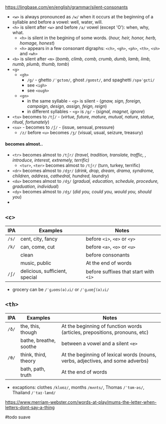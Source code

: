 
https://lingbase.com/en/english/grammar/silent-consonants

- `<w>` is always pronounced as `/w/` when it occurs at the beginning of a syllable and before a vowel: well, water, will.
- `<h>` is silent after `<w>` and before `/a/` vowel (except 'O'): when, why, what.
    - `<h>` is silent in the begining of some words. (*hour, heir, honor, herb, homage, honest*) 
    - `<h>` appears in a few consonant digraphs: `<ch>`, `<gh>`, `<ph>`, `<th>`, `<sh>` and `<wh>`
- `<b>` is silent after `<m>` (*bomb, climb, comb, crumb, dumb, lamb, limb, numb, plumb, thumb, tomb*)
- `<g>`
	- `<gh>` 
		- `/g/` - ghetto `/ˈgɛtoʊ/`, ghost `/goʊst/`, and spaghetti `/spəˈgɛti/`
		- see `<igh>`
		- see `<ough>`
	- `<gn>`
		- in the same syllable - `<g>` is silent - (*gnaw, sign, foreign, campaign, design, assign, feign, reign*)
		- in different syllables - `<g>` is `/g/` - (*signal, magnet, ignore*)
- `<tu>` becomes to `/tʃ/` - (*virtue, future, mature, mutual, nature, statue, ritual, fortunately*)
- `<su>` - becomes to `/ʃ/` - (issue, sensual, pressure)
	- `/z/` before `<u>` becomes `/ʒ/` (visual, usual, seizure, treasury)

#### becomes almost..
- `<tr>` becomes almost to `/tʃr/` *(travel, tradition, translate, traffic, , introduce, interest, extremely, terrific)*
	- `<tur>`, `<ter>` becomes almost to `/tʃr/` (turn, turkey, terrific)
- `<dr>` becomes almost to `/dʒr/` (*drink, drop, dream, drama, syndrome, children, address, cathedral, hundred, laundry*)
- `<du>` becomes almost to `/dʒ/` (*gradual, education, schedule, procedure, graduation, individual*)
- `<dy>` becomes almost to `/dʒ/` (*did you, could you, would you, should you*)
- 

## `<c>` 

| IPA   | Examples          | Notes                        |
| ----- | ----------------- | ---------------------------- |
| `/s/` | cent, city, fancy | before `<i>`, `<e>` or `<y>` |
| `/k/` | can, come, cut    | before `<a>`, `<o>` or `<u>` |
|       | clean             | before consonants             |
|       | music, public                  | At the end of words                   |
| `/ʃ/` | delicious, sufficient, special | before suffixes that start with `<i>` |

-  grocery can be `/ˈɡɹoʊs(ə)ɹi/`  or  `/ˈɡɹoʊʃ(ə)ɹi/`

## `<th>`

| IPA   | Examples               | Notes                              |
| ----- | ---------------------- | ---------------------------------- |
| `/ð/` | the, this, though      | At the beginning of function words (articles, prepositions, pronouns, etc) |
|       | bathe, breathe, soothe | between a vowel and a silent `<e>` |
| `/θ/` | think, third, theory   | At the beginning of lexical words (nouns, verbs, adjectives, and some adverbs)  |
|       | bath, path, truth      | At the end of words                |

- excaptions: clothes `/kloʊz/`, months `/mʌnts/`, Thomas `/ˈtɑm·əs/`, Thailand `/ˈtaɪ·lænd/`

https://www.merriam-webster.com/words-at-play/mums-the-letter-when-letters-dont-say-a-thing


#todo suave 